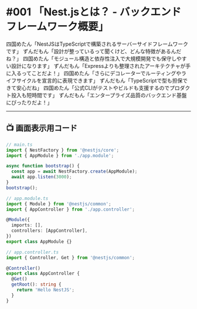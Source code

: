 # #001 「Nest.jsとは？ - バックエンドフレームワーク概要」

四国めたん「NestJSはTypeScriptで構築されるサーバーサイドフレームワークです」
ずんだもん「設計が整っているって聞くけど、どんな特徴があるんだね？」
四国めたん「モジュール構造と依存性注入で大規模開発でも保守しやすい設計になります」
ずんだもん「Expressよりも整理されたアーキテクチャが手に入るってことだよ！」
四国めたん「さらにデコレーターでルーティングやライフサイクルを宣言的に表現できます」
ずんだもん「TypeScriptで型も担保できて安心だね」
四国めたん「公式CLIがテストやビルドも支援するのでプロダクト投入も短時間です」
ずんだもん「エンタープライズ品質のバックエンド基盤にぴったりだよ！」

---

## 📺 画面表示用コード

```typescript
// main.ts
import { NestFactory } from '@nestjs/core';
import { AppModule } from './app.module';

async function bootstrap() {
  const app = await NestFactory.create(AppModule);
  await app.listen(3000);
}
bootstrap();

// app.module.ts
import { Module } from '@nestjs/common';
import { AppController } from './app.controller';

@Module({
  imports: [],
  controllers: [AppController],
})
export class AppModule {}

// app.controller.ts
import { Controller, Get } from '@nestjs/common';

@Controller()
export class AppController {
  @Get()
  getRoot(): string {
    return 'Hello NestJS';
  }
}
```
